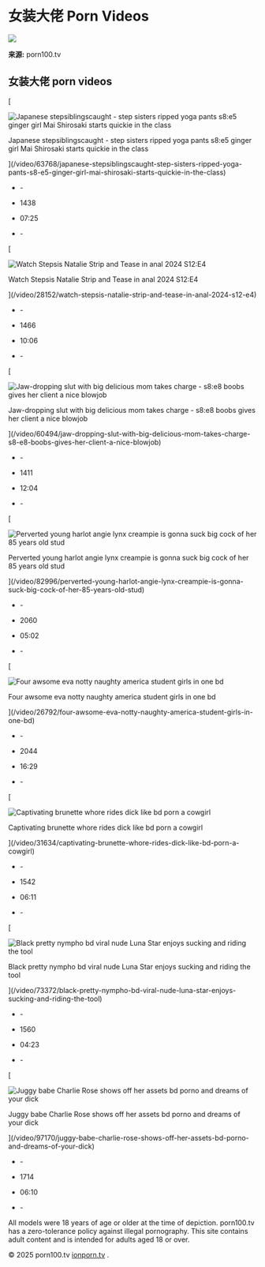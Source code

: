 # 女装大佬 Porn Videos

![](https://mc.yandex.ru/watch/92689427)

**来源:** porn100.tv

## 女装大佬 porn videos

[

![Japanese stepsiblingscaught - step sisters ripped yoga pants s8:e5 ginger girl Mai Shirosaki starts quickie in the class](/thumbs/978/6547380410_0.jpg)

Japanese stepsiblingscaught - step sisters ripped yoga pants s8:e5 ginger girl Mai Shirosaki starts quickie in the class

](/video/63768/japanese-stepsiblingscaught-step-sisters-ripped-yoga-pants-s8-e5-ginger-girl-mai-shirosaki-starts-quickie-in-the-class)

-   \-
-   1438

-   07:25
-   \-

[

![Watch Stepsis Natalie Strip and Tease in anal 2024 S12:E4](/thumbs/652/2066248542_0.jpg)

Watch Stepsis Natalie Strip and Tease in anal 2024 S12:E4

](/video/28152/watch-stepsis-natalie-strip-and-tease-in-anal-2024-s12-e4)

-   \-
-   1466

-   10:06
-   \-

[

![Jaw-dropping slut with big delicious mom takes charge - s8:e8 boobs gives her client a nice blowjob](/thumbs/113/5061643413_0.jpg)

Jaw-dropping slut with big delicious mom takes charge - s8:e8 boobs gives her client a nice blowjob

](/video/60494/jaw-dropping-slut-with-big-delicious-mom-takes-charge-s8-e8-boobs-gives-her-client-a-nice-blowjob)

-   \-
-   1411

-   12:04
-   \-

[

![Perverted young harlot angie lynx creampie is gonna suck big cock of her 85 years old stud](/thumbs/777/1720787710_0.jpg)

Perverted young harlot angie lynx creampie is gonna suck big cock of her 85 years old stud

](/video/82996/perverted-young-harlot-angie-lynx-creampie-is-gonna-suck-big-cock-of-her-85-years-old-stud)

-   \-
-   2060

-   05:02
-   \-

[

![Four awsome eva notty naughty america student girls  in one bd](/thumbs/36/2513152232_0.jpg)

Four awsome eva notty naughty america student girls in one bd

](/video/26792/four-awsome-eva-notty-naughty-america-student-girls-in-one-bd)

-   \-
-   2044

-   16:29
-   \-

[

![Captivating brunette whore rides dick like bd porn a cowgirl](/thumbs/908/3274562067_0.jpg)

Captivating brunette whore rides dick like bd porn a cowgirl

](/video/31634/captivating-brunette-whore-rides-dick-like-bd-porn-a-cowgirl)

-   \-
-   1542

-   06:11
-   \-

[

![Black pretty nympho bd viral nude Luna Star enjoys sucking and riding the tool](/thumbs/133/7414458346_0.jpg)

Black pretty nympho bd viral nude Luna Star enjoys sucking and riding the tool

](/video/73372/black-pretty-nympho-bd-viral-nude-luna-star-enjoys-sucking-and-riding-the-tool)

-   \-
-   1560

-   04:23
-   \-

[

![Juggy babe Charlie Rose shows off her assets bd porno and dreams of your dick](/thumbs/405/3455202682_0.jpg)

Juggy babe Charlie Rose shows off her assets bd porno and dreams of your dick

](/video/97170/juggy-babe-charlie-rose-shows-off-her-assets-bd-porno-and-dreams-of-your-dick)

-   \-
-   1714

-   06:10
-   \-

All models were 18 years of age or older at the time of depiction. porn100.tv has a zero-tolerance policy against illegal pornography. This site contains adult content and is intended for adults aged 18 or over.

© 2025 porn100.tv [ionporn.tv](https://www.ionporn.tv) .

